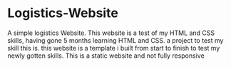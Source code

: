 # Logistics-Website
A simple logistics Website. 
This website is a test of my HTML and CSS skills,
having gone 5 months learning HTML and CSS.
a project to test my skill this is.
this website is a template i built from start to finish to test my newly gotten skills.
This is a static website and not fully responsive
